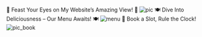 👀 Feast Your Eyes on My Website’s Amazing View! 👀
![pic](https://github.com/user-attachments/assets/9ff0ed9e-2ea3-492a-98d8-c978067385b6)
🍽️ Dive Into Deliciousness – Our Menu Awaits! 🍽️
![menu](https://github.com/user-attachments/assets/ac6f42b2-204c-4670-8146-0e42b75b9b60)
📅 Book a Slot, Rule the Clock!
![pic_book](https://github.com/user-attachments/assets/fd2bafb1-6b26-4991-8466-83a389ec787c)
